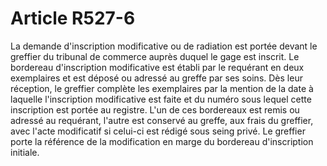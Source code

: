 # Article R527-6

La demande d'inscription modificative ou de radiation est portée devant le greffier du tribunal de commerce auprès duquel le gage est inscrit.   Le bordereau d'inscription modificative est établi par le requérant en deux exemplaires et est déposé ou adressé au greffe par ses soins.   Dès leur réception, le greffier complète les exemplaires par la mention de la date à laquelle l'inscription modificative est faite et du numéro sous lequel cette inscription est portée au registre.   L'un de ces bordereaux est remis ou adressé au requérant, l'autre est conservé au greffe, aux frais du greffier, avec l'acte modificatif si celui-ci est rédigé sous seing privé.   Le greffier porte la référence de la modification en marge du bordereau d'inscription initiale.
